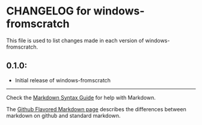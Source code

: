 # CHANGELOG for windows-fromscratch

This file is used to list changes made in each version of windows-fromscratch.

## 0.1.0:

* Initial release of windows-fromscratch

- - - 
Check the [Markdown Syntax Guide](http://daringfireball.net/projects/markdown/syntax) for help with Markdown.

The [Github Flavored Markdown page](http://github.github.com/github-flavored-markdown/) describes the differences between markdown on github and standard markdown.
